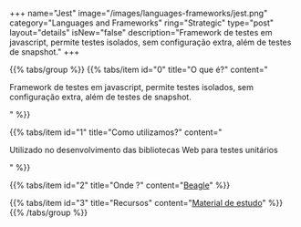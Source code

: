 +++
name="Jest"
image="/images/languages-frameworks/jest.png"
category="Languages and Frameworks"
ring="Strategic"
type="post"
layout="details"
isNew="false"
description="Framework de testes em javascript, permite testes isolados, sem configuração extra, além de testes de snapshot."
+++

{{% tabs/group %}}
  {{% tabs/item id="0" title="O que é?" content="<p>Framework de testes em javascript, permite testes isolados, sem configuração extra, além de testes de snapshot.</p>" %}}

  {{% tabs/item id="1" title="Como utilizamos?" content="<p>Utilizado no desenvolvimento das bibliotecas Web para testes unitários</p>" %}}

  {{% tabs/item id="2" title="Onde ?" content="<a href='https://usebeagle.io/' target='_blank'>Beagle</a>" %}}

  {{% tabs/item id="3" title="Recursos" content="<a href='https://jestjs.io/pt-BR/' target='_blank'>Material de estudo</a>" %}}
{{% /tabs/group %}}
